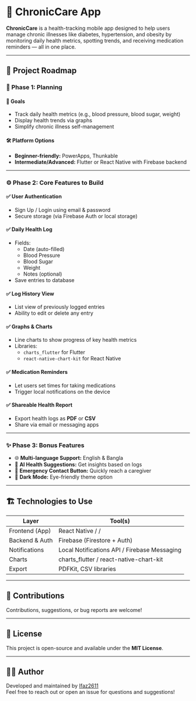 # 💊 ChronicCare App

**ChronicCare** is a health-tracking mobile app designed to help users manage chronic illnesses like diabetes, hypertension, and obesity by monitoring daily health metrics, spotting trends, and receiving medication reminders — all in one place.

---

## 🚀 Project Roadmap

### 🧩 Phase 1: Planning

#### 🎯 Goals

- Track daily health metrics (e.g., blood pressure, blood sugar, weight)
- Display health trends via graphs
- Simplify chronic illness self-management

#### 🛠️ Platform Options

- **Beginner-friendly:** PowerApps, Thunkable
- **Intermediate/Advanced:** Flutter or React Native with Firebase backend

---

### ⚙️ Phase 2: Core Features to Build

#### ✅ User Authentication

- Sign Up / Login using email & password
- Secure storage (via Firebase Auth or local storage)

#### ✅ Daily Health Log

- Fields:
  - Date (auto-filled)
  - Blood Pressure
  - Blood Sugar
  - Weight
  - Notes (optional)
- Save entries to database

#### ✅ Log History View

- List view of previously logged entries
- Ability to edit or delete any entry

#### ✅ Graphs & Charts

- Line charts to show progress of key health metrics
- Libraries:
  - `charts_flutter` for Flutter
  - `react-native-chart-kit` for React Native

#### ✅ Medication Reminders

- Let users set times for taking medications
- Trigger local notifications on the device

#### ✅ Shareable Health Report

- Export health logs as **PDF** or **CSV**
- Share via email or messaging apps

---

### ✨ Phase 3: Bonus Features

- 🌐 **Multi-language Support:** English & Bangla
- 🤖 **AI Health Suggestions:** Get insights based on logs
- 🚨 **Emergency Contact Button:** Quickly reach a caregiver
- 🌙 **Dark Mode:** Eye-friendly theme option

---

## 🏗️ Technologies to Use

| Layer               | Tool(s)                         |
|--------------------|----------------------------------|
| Frontend (App)     | React Native / /  |
| Backend & Auth     | Firebase (Firestore + Auth)      |
| Notifications      | Local Notifications API / Firebase Messaging |
| Charts             | charts_flutter / react-native-chart-kit |
| Export             | PDFKit, CSV libraries             |

---

## 🤝 Contributions

Contributions, suggestions, or bug reports are welcome!

---

## 📄 License

This project is open-source and available under the **MIT License**.

---

## 🙋‍♀️ Author

Developed and maintained by [Ifaz2611](https://github.com/Ifaz2611)  
Feel free to reach out or open an issue for questions and suggestions!

